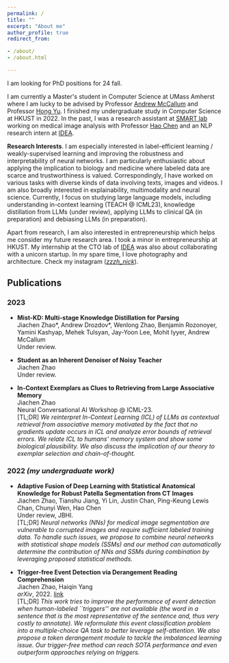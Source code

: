 ```yaml
---
permalink: /
title: ""
excerpt: "About me"
author_profile: true
redirect_from:

- /about/
- /about.html

---
```

I am looking for PhD positions for 24 fall.  

I am currently a Master's student in Computer Science at UMass Amherst where I am lucky to be advised by Professor [Andrew McCallum](https://people.cs.umass.edu/~mccallum/) and Professor [Hong Yu](https://www.cics.umass.edu/faculty/directory/hong_yu). I finished my undergraduate study in Computer Science at HKUST in 2022. In the past, I was a research assistant at [SMART lab](https://hkustsmartlab.netlify.app/) working on medical image analysis with Professor [Hao Chen](https://cse.hkust.edu.hk/~jhc/) and an NLP research intern at [IDEA](https://www.idea.edu.cn/en/about-team.html).  

**Research Interests**. I am especially interested in label-efficient learning / weakly-supervised learning and improving the robustness and interpretability of neural networks. I am particularly enthusiastic about applying the implication to biology and medicine where labeled data are scarce and trustworthiness is valued. Correspondingly, I have worked on various tasks with diverse kinds of data involving texts, images and videos. I am also broadly interested in explainability,  multimodality and neural science.  Currently, I focus on studying large language models, including understanding in-context learning (TEACH @ ICML23), knowledge distillation from LLMs (under review), applying LLMs to clinical QA (in preparation) and debiasing LLMs (in preparation). 


Apart from research, I am also interested in entrepreneurship which helps me consider my future research area. I took a minor in entrepreneurship at HKUST. My internship at the CTO lab of [IDEA](https://www.idea.edu.cn/en) was also about collaborating with a unicorn startup. In my spare time, I love photography and architecture. Check my instagram ([*zzzh_nick*](https://instagram.com/zzzh_nick?igshid=YmMyMTA2M2Y=)).  

## Publications  
### 2023  
- **Mist-KD: Multi-stage Knowledge Distillation for Parsing**\
Jiachen Zhao\*, Andrew Drozdov\*, Wenlong Zhao, Benjamin Rozonoyer, Yamini Kashyap, Mehek Tulsyan, Jay-Yoon Lee, Mohit Iyyer, Andrew McCallum\
Under review.

- **Student as an Inherent Denoiser of Noisy Teacher**\
Jiachen Zhao\
Under review.  
  
- **In-Context Exemplars as Clues to Retrieving from Large Associative Memory**\
Jiachen Zhao\
Neural Conversational AI Workshop @ ICML-23.  
[TL;DR] *We reinterpret In-Context Learning (ICL) of LLMs as contextual retrieval from associative memory motivated by the fact that no gradients update occurs in ICL and
analyze error bounds of retrieval errors. We relate ICL to humans' memory system and show some biological plausibility. We also discuss the implication of our theory to exemplar selection and chain-of-thought.*

### 2022 *(my undergraduate work)*
- **Adaptive Fusion of Deep Learning with Statistical Anatomical Knowledge for Robust Patella Segmentation from CT Images**\
Jiachen Zhao, Tianshu Jiang, Yi Lin, Justin Chan, Ping-Keung Lewis Chan, Chunyi Wen, Hao Chen\
Under review, JBHI.  
[TL;DR] *Neural networks (NNs) for medical image segmentation are vulnerable to corrupted images and require sufficient labeled training data. To handle such issues, we propose to combine neural networks with statistical shape models (SSMs) and our method can automatically determine the contribution of NNs and SSMs during combination by leveraging proposed statistical methods.*

- **Trigger-free Event Detection via Derangement Reading Comprehension**\
Jiachen Zhao, Haiqin Yang\
*arXiv*, 2022. [link](https://arxiv.org/pdf/2208.09659.pdf)  
[TL;DR] *This work tries to improve the performance of event detection when human-labeled ``triggers'' are not available (the word in a sentence that is the most representative of the sentence and, thus very costly to annotate).  We reformulate this event classification problem into a multiple-choice QA task to better leverage self-attention. We also propose a token derangement module to tackle the imbalanced learning issue.  Our trigger-free method can reach SOTA performance and even outperform approaches relying on triggers.*






